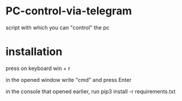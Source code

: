 # PC-control-via-telegram
script with which you can "control" the pc


<h1>installation</h1>

<p>press on keyboard win + r</p>
<p>in the opened window write "cmd" and press Enter</p>
in the console that opened earlier, run pip3 install -r requirements.txt<br>
